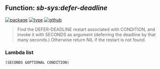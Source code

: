 ## Function: ***sb-sys:defer-deadline***
[![package](https://img.shields.io/badge/Package-SB--SYS-5f9ea0.svg?style=social&colorA=999999)](../) [![type](https://img.shields.io/badge/Type-Function-5f9ea0.svg?style=social&colorA=999999)](../#function) [![github](https://img.shields.io/badge/GitHub-View_the_source-5f9ea0.svg?style=social&colorA=999999&logo=github)](https://github.com/sbcl/sbcl/blob/master/src/code/deadline.lisp/) 

> Find the DEFER-DEADLINE restart associated with CONDITION, and
> invoke it with SECONDS as argument (deferring the deadline by that many
> seconds.) Otherwise return NIL if the restart is not found.

### Lambda list
```
(SECONDS &OPTIONAL CONDITION)
```
